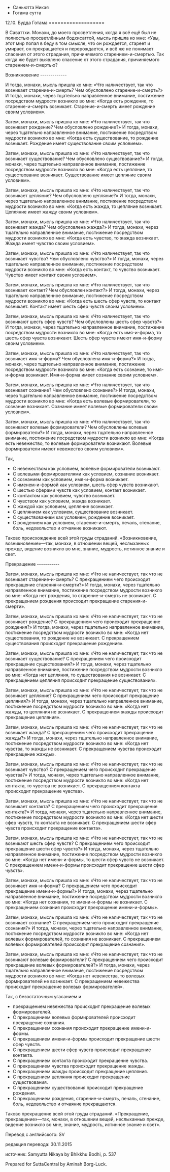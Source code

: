 









* Саньютта Никая
* Готама сутта


12\.10\. Будда Готама
\=\=\=\=\=\=\=\=\=\=\=\=\=\=\=\=\=\=\=



В Саваттхи\. Монахи, до моего просветления, когда я всё ещё был не полностью просветлённым бодхисаттой, мысль пришла ко мне: «Увы, этот мир попал в беду в том смысле, что он рождается, стареет и умирает, он прекращается и перерождается, и всё же не понимает спасения от этого страдания, причиняемого старением\-и\-смертью\. Так когда же будет выявлено спасение от этого страдания, причиняемого старением\-и\-смертью?


Возникновение
\-\-\-\-\-\-\-\-\-\-\-\-\-


И тогда, монахи, мысль пришла ко мне: «Что наличествует, так что возникает старение\-и\-смерть? Чем обусловлено старение\-и\-смерть?» И тогда, монахи, через тщательно направленное внимание, постижение посредством мудрости возникло во мне: «Когда есть рождение, то старение\-и\-смерть возникает\. Старение\-и\-смерть имеет рождение своим условием»\.


Затем, монахи, мысль пришла ко мне: «Что наличествует, так что возникает рождение? Чем обусловлено рождение?» И тогда, монахи, через тщательно направленное внимание, постижение посредством мудрости возникло во мне: «Когда есть существование, то рождение возникает\. Рождение имеет существование своим условием»\.


Затем, монахи, мысль пришла ко мне: «Что наличествует, так что возникает существование? Чем обусловлено существование?» И тогда, монахи, через тщательно направленное внимание, постижение посредством мудрости возникло во мне: «Когда есть цепляние, то существование возникает\. Существование имеет цепляние своим условием»\.


Затем, монахи, мысль пришла ко мне: «Что наличествует, так что возникает цепляние? Чем обусловлено цепляние?» И тогда, монахи, через тщательно направленное внимание, постижение посредством мудрости возникло во мне: «Когда есть жажда, то цепляние возникает\. Цепляние имеет жажду своим условием»\.


Затем, монахи, мысль пришла ко мне: «Что наличествует, так что возникает жажда? Чем обусловлена жажда?» И тогда, монахи, через тщательно направленное внимание, постижение посредством мудрости возникло во мне: «Когда есть чувство, то жажда возникает\. Жажда имеет чувство своим условием»\.


Затем, монахи, мысль пришла ко мне: «Что наличествует, так что возникает чувство? Чем обусловлено чувство?» И тогда, монахи, через тщательно направленное внимание, постижение посредством мудрости возникло во мне: «Когда есть контакт, то чувство возникает\. Чувство имеет контакт своим условием»\.


Затем, монахи, мысль пришла ко мне: «Что наличествует, так что возникает контакт? Чем обусловлен контакт?» И тогда, монахи, через тщательно направленное внимание, постижение посредством мудрости возникло во мне: «Когда есть шесть сфер чувств, то контакт возникает\. Контакт имеет шесть сфер чувств своим условием»\.


Затем, монахи, мысль пришла ко мне: «Что наличествует, так что возникают шесть сфер чувств? Чем обусловлены шесть сфер чувств?» И тогда, монахи, через тщательно направленное внимание, постижение посредством мудрости возникло во мне: «Когда есть имя\-и\-форма, то шесть сфер чувств возникают\. Шесть сфер чувств имеют имя\-и\-форму своим условием»\.


Затем, монахи, мысль пришла ко мне: «Что наличествует, так что возникает имя\-и\-форма? Чем обусловлена имя\-и\-форма?» И тогда, монахи, через тщательно направленное внимание, постижение посредством мудрости возникло во мне: «Когда есть сознание, то имя\-и\-форма возникает\. Имя\-и\-форма имеет сознание своим условием»\.


Затем, монахи, мысль пришла ко мне: «Что наличествует, так что возникает сознание? Чем обусловлено сознание?» И тогда, монахи, через тщательно направленное внимание, постижение посредством мудрости возникло во мне: «Когда есть волевые формирователи, то сознание возникает\. Сознание имеет волевые формирователи своим условием»\.


Затем, монахи, мысль пришла ко мне: «Что наличествует, так что возникают волевые формирователи? Чем обусловлены волевые формирователи?» И тогда, монахи, через тщательно направленное внимание, постижение посредством мудрости возникло во мне: «Когда есть невежество, то волевые формирователи возникают\. Волевые формирователи имеют невежество своим условием»\.


Так,


* С невежеством как условием, волевые формирователи возникают\.
* С волевыми формирователями как условием, сознание возникает\.
* С сознанием как условием, имя\-и\-форма возникает\.
* С именем\-и\-формой как условием, шесть сфер чувств возникают\.
* С шестью сферами чувств как условием, контакт возникает\.
* С контактом как условием, чувство возникает\.
* С чувством как условием, жажда возникает\.
* С жаждой как условием, цепляние возникает\.
* С цеплянием как условием, существование возникает\.
* С существованием как условием, рождение возникает\.
* С рождением как условием, старение\-и\-смерть, печаль, стенание, боль, недовольство и отчаяние возникают\.


Таково происхождение всей этой груды страданий\. «Возникновение, возникновение»—так, монахи, в отношении вещей, неслыханных прежде, видение возникло во мне, знание, мудрость, истинное знание и свет\.


Прекращение
\-\-\-\-\-\-\-\-\-\-\-


Затем, монахи, мысль пришла ко мне: «Что не наличествует, так что не возникает старение\-и\-смерть? С прекращением чего происходит прекращение старения\-и\-смерти?» И тогда, монахи, через тщательно направленное внимание, постижение посредством мудрости возникло во мне: «Когда нет рождения, то старение\-и\-смерть не возникает\. С прекращением рождения происходит прекращение старения\-и\-смерти»\.


Затем, монахи, мысль пришла ко мне: «Что не наличествует, так что не возникает рождение? С прекращением чего происходит прекращение рождения?» И тогда, монахи, через тщательно направленное внимание, постижение посредством мудрости возникло во мне: «Когда нет существования, то рождение не возникает\. С прекращением существования происходит прекращение рождения»\.


Затем, монахи, мысль пришла ко мне: «Что не наличествует, так что не возникает существование? С прекращением чего происходит прекращение существования?» И тогда, монахи, через тщательно направленное внимание, постижение посредством мудрости возникло во мне: «Когда нет цепляния, то cуществования не возникает\. С прекращением цепляния происходит прекращение cуществования»\.


Затем, монахи, мысль пришла ко мне: «Что не наличествует, так что не возникает цепляние? С прекращением чего происходит прекращение цепляния?» И тогда, монахи, через тщательно направленное внимание, постижение посредством мудрости возникло во мне: «Когда нет жажды, то цепляния не возникает\. С прекращением жажды происходит прекращение цепляния»\.


Затем, монахи, мысль пришла ко мне: «Что не наличествует, так что не возникает жажда? С прекращением чего происходит прекращение жажды?» И тогда, монахи, через тщательно направленное внимание, постижение посредством мудрости возникло во мне: «Когда нет чувства, то жажды не возникает\. С прекращением чувства происходит прекращение жажды»\.


Затем, монахи, мысль пришла ко мне: «Что не наличествует, так что не возникает чувство? С прекращением чего происходит прекращение чувства?» И тогда, монахи, через тщательно направленное внимание, постижение посредством мудрости возникло во мне: «Когда нет контакта, то чувства не возникает\. С прекращением контакта происходит прекращение чувства»\.


Затем, монахи, мысль пришла ко мне: «Что не наличествует, так что не возникает контакта? С прекращением чего происходит прекращение контакта?» И тогда, монахи, через тщательно направленное внимание, постижение посредством мудрости возникло во мне: «Когда нет шести сфер чувств, то контакта не возникает\. С прекращением шести сфер чувств происходит прекращение контакта»\.


Затем, монахи, мысль пришла ко мне: «Что не наличествует, так что не возникают шесть сфер чувств? С прекращением чего происходит прекращение шести сфер чувств?» И тогда, монахи, через тщательно направленное внимание, постижение посредством мудрости возникло во мне: «Когда нет имени\-и\-формы, то шести сфер чувств не возникает\. С прекращением имени\-и\-формы происходит прекращение шести сфер чувств»\.


Затем, монахи, мысль пришла ко мне: «Что не наличествует, так что не возникает имя\-и\-форма? С прекращением чего происходит прекращение имени\-и\-формы?» И тогда, монахи, через тщательно направленное внимание, постижение посредством мудрости возникло во мне: «Когда нет сознания, то имени\-и\-формы не возникает\. С прекращением сознания происходит прекращение имени\-и\-формы»\.


Затем, монахи, мысль пришла ко мне: «Что не наличествует, так что не возникает сознание? С прекращением чего происходит прекращение сознания?» И тогда, монахи, через тщательно направленное внимание, постижение посредством мудрости возникло во мне: «Когда нет волевых формирователей, то сознания не возникает\. С прекращением волевых формирователей происходит прекращение сознания»\.


Затем, монахи, мысль пришла ко мне: «Что не наличествует, так что не возникают волевые формирователи? С прекращением чего происходит прекращение волевых формирователей?» И тогда, монахи, через тщательно направленное внимание, постижение посредством мудрости возникло во мне: «Когда нет невежества, то волевых формирователей не возникает\. С прекращением невежества происходит прекращение волевых формирователей»\.


Так, с безостаточным угасанием и


* прекращением невежества происходит прекращение волевых формирователей\.
* С прекращением волевых формирователей происходит прекращение сознания\.
* С прекращением сознания происходит прекращение имени\-и\-формы\.
* С прекращением имени\-и\-формы происходит прекращение шести сфер чувств\.
* С прекращением шести сфер чувств происходит прекращение контакта\.
* С прекращением контакта происходит прекращение чувства\.
* С прекращением чувства происходит прекращение жажды\.
* С прекращением жажды происходит прекращение цепляния\.
* С прекращением цепляния происходит прекращение существования\.
* С прекращением существования происходит прекращение рождения\.
* С прекращением рождения, старение\-и\-смерть, печаль, стенание, боль, недовольство и отчаяние прекращаются\.


Таково прекращение всей этой груды страданий\. «Прекращение, прекращение»—так, монахи, в отношении вещей, неслыханных прежде, видение возникло во мне, знание, мудрость, истинное знание и свет»\.



Перевод с английского: SV


редакция перевода: 30\.11\.2015


источник: Samyutta Nikaya by Bhikkhu Bodhi, p\. 537


Prepared for SuttaCentral by Aminah Borg\-Luck\.






